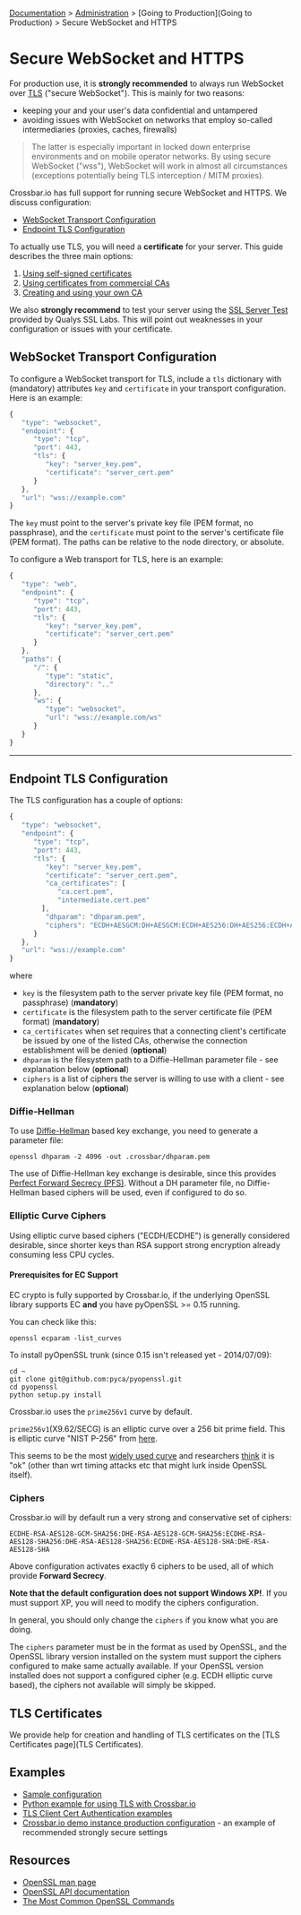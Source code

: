 [Documentation](.) > [Administration](Administration) > [Going to Production](Going to Production) > Secure WebSocket and HTTPS

# Secure WebSocket and HTTPS

For production use, it is **strongly recommended** to always run WebSocket over [TLS](https://en.wikipedia.org/wiki/Transport_Layer_Security) ("secure WebSocket"). This is mainly for two reasons:

* keeping your and your user's data confidential and untampered
* avoiding issues with WebSocket on networks that employ so-called intermediaries (proxies, caches, firewalls)

> The latter is especially important in locked down enterprise environments and on mobile operator networks. By using secure WebSocket ("wss"), WebSocket will work in almost all circumstances (exceptions potentially being TLS interception / MITM proxies).

Crossbar.io has full support for running secure WebSocket and HTTPS. We discuss configuration:

* [WebSocket Transport Configuration](#websocket-transport-configuration)
* [Endpoint TLS Configuration](#endpoint-tls-configuration)

To actually use TLS, you will need a **certificate** for your server. This guide describes the three main options:

1. [Using self-signed certificates](#using-self-signed-certificates)
2. [Using certificates from commercial CAs](#using-commercial-certificates)
3. [Creating and using your own CA](#creating-your-own-certificate-authority)

We also **strongly recommend** to test your server using the [SSL Server Test](https://www.ssllabs.com/ssltest/) provided by Qualys SSL Labs. This will point out weaknesses in your configuration or issues with your certificate.

## WebSocket Transport Configuration

To configure a WebSocket transport for TLS, include a `tls` dictionary with (mandatory) attributes `key` and `certificate` in your transport configuration. Here is an example:

```javascript
{
   "type": "websocket",
   "endpoint": {
      "type": "tcp",
      "port": 443,
      "tls": {
         "key": "server_key.pem",
         "certificate": "server_cert.pem"
      }
   },
   "url": "wss://example.com"
}
```

The `key` must point to the server's private key file (PEM format, no passphrase), and the `certificate` must point to the server's certificate file (PEM format). The paths can be relative to the node directory, or absolute.

To configure a Web transport for TLS, here is an example:

```javascript
{
   "type": "web",
   "endpoint": {
      "type": "tcp",
      "port": 443,
      "tls": {
         "key": "server_key.pem",
         "certificate": "server_cert.pem"
      }
   },
   "paths": {
      "/": {
         "type": "static",
         "directory": ".."
      },
      "ws": {
         "type": "websocket",
         "url": "wss://example.com/ws"
      }
   }
}
```

---

## Endpoint TLS Configuration

The TLS configuration has a couple of options:

```javascript
{
   "type": "websocket",
   "endpoint": {
      "type": "tcp",
      "port": 443,
      "tls": {
         "key": "server_key.pem",
         "certificate": "server_cert.pem",
         "ca_certificates": [
            "ca.cert.pem",
            "intermediate.cert.pem"
        ],
         "dhparam": "dhparam.pem",
         "ciphers": "ECDH+AESGCM:DH+AESGCM:ECDH+AES256:DH+AES256:ECDH+AES128:DH+AES:ECDH+3DES:DH+3DES:RSA+AES:RSA+3DES:!ADH:!AECDH:!MD5:!DSS"
      }
   },
   "url": "wss://example.com"
}
```
where
* `key` is the filesystem path to the server private key file (PEM format, no passphrase) (**mandatory**)
* `certificate` is the filesystem path to the server certificate file (PEM format) (**mandatory**)
* `ca_certificates` when set requires that a connecting client's certificate be issued by one of the listed CAs, otherwise the connection establishment will be denied (**optional**)
* `dhparam` is the filesystem path to a Diffie-Hellman parameter file - see explanation below (**optional**)
* `ciphers` is a list of ciphers the server is willing to use with a client - see explanation below (**optional**)

### Diffie-Hellman

To use [Diffie-Hellman](http://en.wikipedia.org/wiki/Diffie%E2%80%93Hellman_key_exchange) based key exchange, you need to generate a parameter file:

    openssl dhparam -2 4096 -out .crossbar/dhparam.pem

The use of Diffie-Hellman key exchange is desirable, since this provides [Perfect Forward Secrecy (PFS)](http://en.wikipedia.org/wiki/Forward_secrecy). Without a DH parameter file, no Diffie-Hellman based ciphers will be used, even if configured to do so.

### Elliptic Curve Ciphers

Using elliptic curve based ciphers ("ECDH/ECDHE") is generally considered desirable, since shorter keys than RSA support strong encryption already consuming less CPU cycles.

#### Prerequisites for EC Support

EC crypto is fully supported by Crossbar.io, if the underlying OpenSSL library supports EC **and** you have pyOpenSSL >= 0.15 running.

You can check like this:

    openssl ecparam -list_curves

To install pyOpenSSL trunk (since 0.15 isn't released yet - 2014/07/09):

    cd ~
    git clone git@github.com:pyca/pyopenssl.git
    cd pyopenssl
    python setup.py install

Crossbar.io uses the `prime256v1` curve by default.

`prime256v1`(X9.62/SECG) is an elliptic curve over a 256 bit prime field. This is elliptic curve "NIST P-256" from [here](http://nvlpubs.nist.gov/nistpubs/FIPS/NIST.FIPS.186-4.pdf).

This seems to be the most [widely used curve](http://crypto.stackexchange.com/questions/11310/with-openssl-and-ecdhe-how-to-show-the-actual-curve-being-used) and researchers [think](https://twitter.com/hyperelliptic/status/394258454342148096) it is "ok" (other than wrt timing attacks etc that might lurk inside OpenSSL itself).

### Ciphers

Crossbar.io will by default run a very strong and conservative set of ciphers:

```text
ECDHE-RSA-AES128-GCM-SHA256:DHE-RSA-AES128-GCM-SHA256:ECDHE-RSA-AES128-SHA256:DHE-RSA-AES128-SHA256:ECDHE-RSA-AES128-SHA:DHE-RSA-AES128-SHA
```

Above configuration activates exactly 6 ciphers to be used, all of which provide **Forward Secrecy**.

**Note that the default configuration does not support Windows XP!**. If you must support XP, you will need to modify the ciphers configuration.

In general, you should only change the `ciphers` if you know what you are doing.

The `ciphers` parameter must be in the format as used by OpenSSL, and the OpenSSL library version installed on the system must support the ciphers configured to make same actually available. If your OpenSSL version installed does not support a configured cipher (e.g. ECDH elliptic curve based), the ciphers not available will simply be skipped.


## TLS Certificates

We provide help for creation and handling of TLS certificates on the [TLS Certificates page](TLS Certificates).


## Examples


* [Sample configuration](https://github.com/crossbario/crossbarexamples/tree/master/encryption/tls)
* [Python example for using TLS with Crossbar.io](https://github.com/crossbario/crossbarexamples/tree/master/wss/python)
* [TLS Client Cert Authentication examples](https://github.com/crossbario/crossbarexamples/tree/master/authentication/tls)
* [Crossbar.io demo instance production configuration](https://github.com/crossbario/crossbarexamples/blob/master/demos/_demo_launcher/.crossbar/config_prod_cdc.json) - an example of recommended strongly secure settings



## Resources

 * [OpenSSL man page](http://linux.die.net/man/1/dhparam)
 * [OpenSSL API documentation](http://linux.die.net/man/3/ssl_ctx_set_tmp_dh)
 * [The Most Common OpenSSL Commands](https://www.sslshopper.com/article-most-common-openssl-commands.html)
